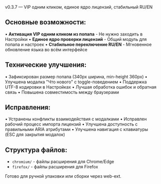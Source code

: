 v0.3.7 — VIP одним кликом, единое ядро лицензий, стабильный RU/EN

## Основные возможности:
• **Активация VIP одним кликом из попапа** - Не нужно заходить в Настройки
• **Единое ядро проверки лицензий** - Общий модуль для попапа и настроек
• **Стабильное переключение RU/EN** - Мгновенное обновление языка во всём интерфейсе

## Технические улучшения:
• Зафиксирован размер попапа (340px ширина, min-height 360px)
• Улучшена модалка "Что нового" с toggle-поведением
• Поддержка UTF-8 кодировки в Настройках
• Лучшая обработка ошибок и обратная связь
• Повышена совместимость между браузерами

## Исправления:
• Устранены конфликты взаимодействия с модалками
• Исправлен рабочий процесс импорта лицензий
• Улучшена доступность с правильными ARIA атрибутами
• Улучшена навигация с клавиатуры (ESC для закрытия модалок)

## Структура файлов:
- `chromium/` - файлы расширения для Chrome/Edge
- `firefox/` - файлы расширения для Firefox

Готово для ручной упаковки или сборки через web-ext.
















